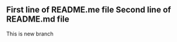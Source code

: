 First line of README.me file
Second line of README.md file
-----------------------------
This is new branch
